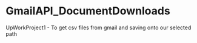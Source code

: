 # GmailAPI_DocumentDownloads
UpWorkProject1 - To get csv files from gmail and saving onto our selected path

